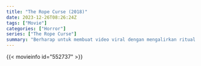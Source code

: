 ```yaml
---
title: "The Rope Curse (2018)"
date: 2023-12-26T08:26:24Z
tags: ["Movie"]
categories: ["Horror"]
series: ["The Rope Curse"]
summary: "Berharap untuk membuat video viral dengan mengalirkan ritual tali misterius, sepasang suami istri malah jatuh ke dalam kutukan mematikan yang mengubah hidup mereka menjadi terbalik."
---
```


<mux-player stream-type="on-demand"
src="https://kp3d-my.sharepoint.com/personal/ryoo_kp3d_onmicrosoft_com/_layouts/15/download.aspx?share=Ea0ZZtVlgrVDt8o3UO2mz-8BVDv1RXm1nOiR9JaP7Wwm6g" prefer-playback="mse" controls>

</mux-player>


{{< movieinfo id="552737" >}}

<script src="https://cdn.jsdelivr.net/npm/@mux/mux-player"></script>

 <script type="application/ld+json ">
{
"@context": "https://schema.org/",
"@type": "VideoObject",
"name": "The Rope Curse",
"contentUrl": "https://stream.mux.com/XzvU00a2sfhb8we00r01kVyfx025FD5EvC02AYRe6BLqxYVA.m3u8",
"thumbnailUrl": "https://www.themoviedb.org/t/p/original/9eSoJrj8LkbUzuPSJzgSXWKexKj.jpg?width=314&fit_mode=preserve&time=25",
"uploadDate": "2023-12-25T06:24:19Z",
}

</script>
